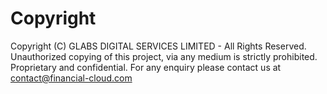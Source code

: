 # Copyright

Copyright (C) GLABS DIGITAL SERVICES LIMITED - All Rights Reserved.
Unauthorized copying of this project, via any medium is strictly prohibited.
Proprietary and confidential. 
For any enquiry please contact us at <contact@financial-cloud.com>